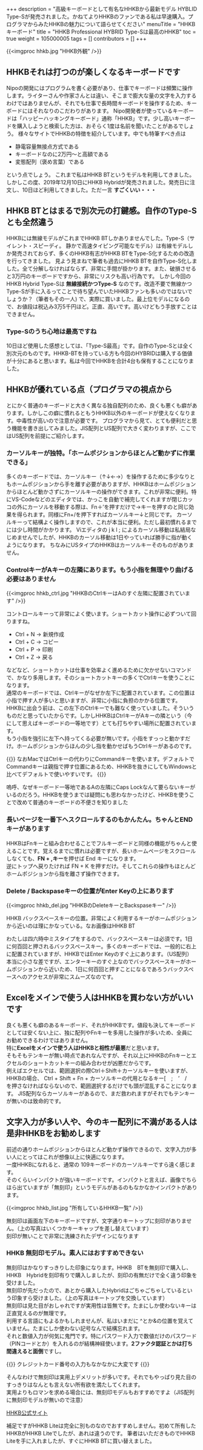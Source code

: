 +++
description = "高級キーボードとして有名なHHKBから最新モデル HYBLID Type-Sが発売されました。かねてよりHHKBのファンである私は早速購入。プログラマからみたHHKBの魅力について語らせてください"
menuTitle = "HHKBキーボード"
title = "HHKB Professional HYBRID Type-Sは最高のHHKB"
toc = true
weight = 105000005
tags = []
contributors = []
+++

{{<imgproc hhkb.jpg "HHKB外観" />}}

## HHKBそれは打つのが楽しくなるキーボードです

Nipoの開発にはプログラムを書く必要があり、仕事でキーボードは頻繁に操作します。ライターさんや作家さんとは違い、そこまで膨大な量の文字を入力するわけではありませんが、それでも仕事で長時間キーボードを操作するため、キーボードにはそれなりのこだわりがあります。
Nipo開発者が使っているキーボードは「ハッピーハッキングキーボード」通称「HHKB」です。少し高いキーボードを購入しようと検索した方は、おそらく1度は名前を聞いたことがあるでしょう。
様々なサイトでHHKBの特徴を紹介しています。中でも特筆すべき点は

- 静電容量無接点方式である
- キーボードなのに2万円～と高額である
- 変態配列（褒め言葉）である

という点でしょう。
これまで私はHHKB BTというモデルを利用してきました。しかしこの度、2019年12月10日にHHKB Hybridが発売されました。発売日に注文し、10日ほど利用してきました。ただ一言
**すごくいい・・・**

## HHKB BTとはまるで別次元の打鍵感。自作のType-Sとも全然違う

HHKBには無線モデルがこれまでHHKB BTしかありませんでした。Type-S（サイレント・スピーディ。
静かで高速タイピング可能なモデル）は有線モデルしか発売されておらず、多くのHHKB有志がHHKB BTをType-S化するための改造を行ってきました。
見よう見まねで筆者も過去にHHKB BTを自作Type-S化しました。全て分解しなければならず、非常に手間が掛かります。また、破損させると3万円のキーボードですから、非常にリスクも高い行為です。
しかし今回の HHKB Hybrid Type-Sは **無線接続かつType-S** なのです。改造不要で無線かつType-Sが手に入るってことで待ち望んでいたHHKBファンも多いのではないでしょうか？（筆者もその一人)
で、実際に買いました。最上位モデルになるので、お値段は税込み3万5千円ほど。正直、高いです。高いけどもう手放すことはできません。

### Type-Sのうち心地は最高ですね

10日ほど使用した感想としては、「Type-S最高」です。自作のType-Sとは全く別次元のものです。HHKB-BTを持っている方も今回のHYBRIDは購入する価値が十分にあると思います。私は今回でHHKBを合計4台も保有することになりました。

## HHKBが優れている点（プログラマの視点から

とにかく普通のキーボードと大きく異なる独自配列のため、良くも悪くも癖があります。しかしこの癖に慣れるともうHHKB以外のキーボードが使えなくなります。中毒性が高いので注意が必要です。
プログラマから見て、とても便利だと思う機能を書き出してみました。JIS配列とUS配列で大きく変わりますが、ここではUS配列を前提にご紹介します。

### カーソルキーが独特。「ホームポジションからほとんど動かずに作業できる」

多くのキーボードでは、カーソルキー（↑↓←→）を操作するために多少なりともホームポジションから手を離す必要がありますが、HHKBはホームポジションからほとんど動かさずにカーソルキーの操作ができます。これが非常に便利。特にVS-Codeなどのエディタでは、かっこを自動で補完してくれますが閉じカッコの外にカーソルを移動する際は、Fn＋’を押すだけで→キーを押すのと同じ効果を得られます。同様にFn+/を押下すればカーソルキー↓と同じです。
カーソルキーって結構よく操作しますので、これが本当に便利。ただし最初慣れるまでには少し時間がかかります。
Viエディタの j k l ; によるカーソル移動は私結局なじめませんでしたが、HHKBのカーソル移動は1日やっていれば勝手に指が動くようになります。
ちなみにUSタイプのHHKBはカーソルキーそのものがありません。

### ControlキーがAキーの左隣にあります。もう小指を無理やり曲げる必要はありません

{{<imgproc hhkb_ctrl.jpg "HHKBのCtrlキーはAのすぐ左隣に配置されています" />}}

コントロールキーって非常によく使います。ショートカット操作に必ずついて回りますね。

- Ctrl + N -> 新規作成
- Ctrl + C -> コピー
- Ctrl + P -> 印刷
- Ctrl + Z -> 戻る

などなど、ショートカットは仕事を効率よく進めるために欠かせないコマンドで、かなり多用します。そのショートカットキーの多くでCtrlキーを使うことになります。  
通常のキーボードでは、Ctrlキーがなぜか左下に配置されています。この位置は小指で押す人が多いと思いますが、非常に小指に負担のかかる位置です。  
HHKBに出会う前は、この左下のCtrlキーでも難なく使っていました。そういうものだと思っていたからです。しかしHHKBはCtrlキーがAキーの隣という（今にして思えばキーボードの一等地です）とても打ちやすい場所に配置されています。  
もう小指を強引に左下へ持ってくる必要が無いです。小指をすっっと動かすだけ。ホームポジションからほんの少し指を動かせばもうCtrlキーがあるのです。

{{<alice pos="right" icon="here">}}
なおMacではCtrlキーの代わりにCommandキーを使います。デフォルトでCommandキーは親指で押す位置にあるため、HHKBを抜きにしてもWindowsと比べてデフォルトで使いやすいです。
{{</alice>}}

嗚呼、なぜキーボード一等地であるAの左隣にCaps Lockなんて要らないキーがいるのだろう。HHKBを使うまでは疑問にも思わなかったけど、HHKBを使うことで改めて普通のキーボードの不便さを知りました

### 長いページを一番下へスクロールするのもかんたん。ちゃんとENDキーがあります

HHKBはFnキーと組み合わせることでフルキーボードと同様の機能がちゃんと使えることです。覚えるまでに慣れは必要ですが、長いホームページをスクロールしなくても、**FN + ,キー**を押せば End キーになります。  
逆にトップへ戻りたければ FN + K を押すだけ。そしてこれらの操作もほとんどホームポジションから指を離さず操作できます。

### Delete / Backspaseキーの位置がEnter Keyの上にあります

{{<imgproc hhkb_del.jpg "HHKBのDeleteキーとBackspaseキー" />}}

HHKB バックスペースキーの位置。非常によく利用するキーがホームポジションから近いのは理にかなっている。なお画像はHHKB BT  

わたしは四六時中ミスタイプをするので、バックスペースキーは必須です。1日に何百回と押されるバックスペースキー。多くのキーボードでは、一般的に右上に配置されていますが、HHKBではEnter Keyのすぐ上にあります。（US配列）  
本当に小さな差ですが、エンターキーのすぐ上なのでバックスペースキーがホームポジションから近いため、1日に何百回と押すことになるであろうバックスペースへのアクセスが非常にスムーズなのです。

## Excelをメインで使う人はHHKBを買わない方がいいです

良くも悪くも癖のあるキーボード、それがHHKBです。値段も決してキーボードとしては安くない上に、独に配列やFnキーを多用した操作が多いため、全員にお勧めできるわけではありません。  
特に**Excelをメインで使う人はHHKBと相性が最悪**だと思います。  
そもそもテンキーが無い時点であれなんですが、それ以上にHHKBのFnキーとエクセルのショートカットキーの組み合わせが凶悪だからです。  
例えばエクセルでは、範囲選択の際Ctrl＋Shift＋カーソルキーを使いますが、HHKBの場合、
Ctrl + Shift + Fn + カーソルキーの代用となるキー[　;　’　/　を押さなければならないので、範囲選択するだけでも頭が混乱することになります。
JIS配列ならカーソルキーがあるので、まだ救われますがそれでもテンキーが無いのは致命的です。

## 文字入力が多い人や、今のキー配列に不満がある人は是非HHKBをお勧めします

前述の通りホームポジションからほとんど動かず操作できるので、文字入力が多い人にとってはこれが想像以上に快適になります。  
一度HHKBになれると、通常の 109キーボードのカーソルキーですら遠く感じます。  
そのくらいインパクトが強いキーボードです。インパクトと言えば、画像でちらほら出ていますが「無刻印」というモデルがあるのもなかなかインパクトがあります。

{{<imgproc hhkb_list.jpg "所有しているHHKB一覧" />}}

無刻印は画面左下のキーボードですが、文字通りキートップに刻印がありません。（上の写真はいくつかキーキャップを差し替えています）  
刻印が無いことで非常に洗練されたデザインになります

### HHKB 無刻印モデル。素人にはおすすめできない

無刻印はかなりすっきりした印象になります。HHKB　BTを無刻印で購入し、HHKB　Hybridを刻印有りで購入しましたが、刻印の有無だけで全く違う印象を受けました。  
無刻印が先だったので、あとから購入したHybridはごちゃごちゃしているという印象すら受けました。（上の写真はキートップを交換しています）  
無刻印は見た目がおしゃれですが実用性は皆無です。たまにしか使わないキーは正直覚えるのが無理です。  
利用する言語にもよるかもしれませんが、私はいまだに ^とか&の位置を覚えていません。たまにしか使わない記号なんで結構忘れます。  
それと数値入力が何気に鬼門です。特にパスワード入力で数値だけのパスワード（PINコードとか）を入れるのが結構神経使います。**2ファクタ認証とかは打ち間違えると面倒**ですし。  

{{<alice pos="right" icon="here">}}
クレジットカード番号の入力もなかなかに大変です
{{</alice>}}

そんなわけで無刻印は実用上デメリットが多いです。それでもやっぱり見た目のすっきりはなんとも言えない所有欲を満たしてくれます。  
実用よりもロマンを求める場合には、無刻印モデルもおすすめですよ（JIS配列に無刻印モデルが無いので注意）

[HHKB公式サイト](https://www.pfu.fujitsu.com/direct/hhkb/)

補足ですがHHKB Liteは完全に別ものなのでおすすめしません。初めて所有したHHKBがHHKB Liteでしたが、あれは違うのです。
筆者はいただきものでHHKB Liteを手に入れましたが、すぐにHHKB BTに買い替えました。
